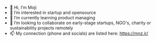 - 👋 Hi, I’m Moji 
- 👀 I’m interested in startup and opensource 
- 🌱 I’m currently learning product managing
- 💞️ I’m looking to collaborate on early-stage startups, NGO's, charity or sustainability projects remotely
- 📫 My connection (phone and socials) are listed here: https://mnz.ir/
